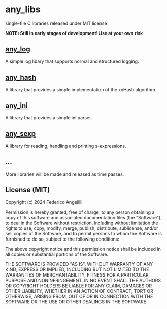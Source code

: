 # any\_libs

single-file C libraries released under MIT license

**NOTE: Still in early stages of development! Use at your own risk**

## [any\_log](./any_log.h)

A simple log libary that supports normal and structured logging.

## [any\_hash](./any_hash.h)

A library that provides a simple implementation of the xxHash algorithm.

## [any\_ini](./any_ini.h)

A library that provides a simple ini parser.

## [any\_sexp](./any_sexp.h)

A library for reading, handling and printing s-expressions.

## ...

More libraries will be made and released as time passes.

## License (MIT)

Copyright (c) 2024 Federico Angelilli

Permission is hereby granted, free of charge, to any person obtaining a copy
of this software and associated documentation files (the "Software"), to deal
in the Software without restriction, including without limitation the rights
to use, copy, modify, merge, publish, distribute, sublicense, and/or sell
copies of the Software, and to permit persons to whom the Software is
furnished to do so, subject to the following conditions:

The above copyright notice and this permission notice shall be included in all
copies or substantial portions of the Software.

THE SOFTWARE IS PROVIDED "AS IS", WITHOUT WARRANTY OF ANY KIND, EXPRESS OR
IMPLIED, INCLUDING BUT NOT LIMITED TO THE WARRANTIES OF MERCHANTABILITY,
FITNESS FOR A PARTICULAR PURPOSE AND NONINFRINGEMENT. IN NO EVENT SHALL THE
AUTHORS OR COPYRIGHT HOLDERS BE LIABLE FOR ANY CLAIM, DAMAGES OR OTHER
LIABILITY, WHETHER IN AN ACTION OF CONTRACT, TORT OR OTHERWISE, ARISING FROM,
OUT OF OR IN CONNECTION WITH THE SOFTWARE OR THE USE OR OTHER DEALINGS IN THE
SOFTWARE.

